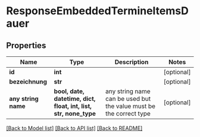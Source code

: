 # ResponseEmbeddedTermineItemsDauer


## Properties
Name | Type | Description | Notes
------------ | ------------- | ------------- | -------------
**id** | **int** |  | [optional] 
**bezeichnung** | **str** |  | [optional] 
**any string name** | **bool, date, datetime, dict, float, int, list, str, none_type** | any string name can be used but the value must be the correct type | [optional]

[[Back to Model list]](../README.md#documentation-for-models) [[Back to API list]](../README.md#documentation-for-api-endpoints) [[Back to README]](../README.md)


